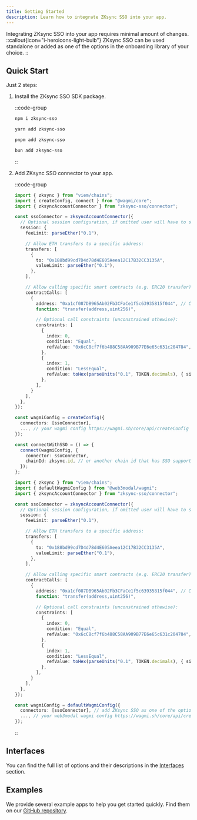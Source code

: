 ```yaml
---
title: Getting Started
description: Learn how to integrate ZKsync SSO into your app.
---
```


Integrating ZKsync SSO into your app requires minimal amount of changes.
::callout{icon="i-heroicons-light-bulb"}
ZKsync SSO can be used standalone or added as one of the options in the onboarding library of your choice.
::

## Quick Start

Just 2 steps:

1. Install the ZKsync SSO SDK package.

    ::code-group

    ```bash [npm]
    npm i zksync-sso
    ```

    ```bash [yarn]
    yarn add zksync-sso
    ```

    ```bash [pnpm]
    pnpm add zksync-sso
    ```

    ```bash [bun]
    bun add zksync-sso
    ```

    ::

1. Add ZKsync SSO connector to your app.

    ::code-group

    ```ts [wagmi]
    import { zksync } from "viem/chains";
    import { createConfig, connect } from "@wagmi/core";
    import { zksyncAccountConnector } from "zksync-sso/connector";

    const ssoConnector = zksyncAccountConnector({
      // Optional session configuration, if omitted user will have to sign every transaction via Auth Server
      session: {
        feeLimit: parseEther("0.1"),

        // Allow ETH transfers to a specific address:
        transfers: [
          {
            to: "0x188bd99cd7D4d78d4E605Aeea12C17B32CC3135A",
            valueLimit: parseEther("0.1"),
          },
        ],

        // Allow calling specific smart contracts (e.g. ERC20 transfer):
        contractCalls: [
          {
            address: "0xa1cf087DB965Ab02Fb3CFaCe1f5c63935815f044", // Contract address
            function: "transfer(address,uint256)",

            // Optional call constraints (unconstrained othewise):
            constraints: [
              {
                index: 0,
                condition: "Equal",
                refValue: "0x6cC8cf7f6b488C58AA909B77E6e65c631c204784", // Only allow transfers to this address
              },
              {
                index: 1,
                condition: "LessEqual",
                refValue: toHex(parseUnits("0.1", TOKEN.decimals), { size: 32 }), // Limit the transfer amount to 0.1 tokens
              },
            ],
          }
        ],
      },
    });

    const wagmiConfig = createConfig({
      connectors: [ssoConnector],
      ..., // your wagmi config https://wagmi.sh/core/api/createConfig
    });

    const connectWithSSO = () => {
      connect(wagmiConfig, {
        connector: ssoConnector,
        chainId: zksync.id, // or another chain id that has SSO support
      });
    };
    ```

    ```ts [web3modal]
    import { zksync } from "viem/chains";
    import { defaultWagmiConfig } from "@web3modal/wagmi";
    import { zksyncAccountConnector } from "zksync-sso/connector";

    const ssoConnector = zksyncAccountConnector({
      // Optional session configuration, if omitted user will have to sign every transaction via Auth Server
      session: {
        feeLimit: parseEther("0.1"),

        // Allow ETH transfers to a specific address:
        transfers: [
          {
            to: "0x188bd99cd7D4d78d4E605Aeea12C17B32CC3135A",
            valueLimit: parseEther("0.1"),
          },
        ],

        // Allow calling specific smart contracts (e.g. ERC20 transfer):
        contractCalls: [
          {
            address: "0xa1cf087DB965Ab02Fb3CFaCe1f5c63935815f044", // Contract address
            function: "transfer(address,uint256)",

            // Optional call constraints (unconstrained othewise):
            constraints: [
              {
                index: 0,
                condition: "Equal",
                refValue: "0x6cC8cf7f6b488C58AA909B77E6e65c631c204784", // Only allow transfers to this address
              },
              {
                index: 1,
                condition: "LessEqual",
                refValue: toHex(parseUnits("0.1", TOKEN.decimals), { size: 32 }), // Limit the transfer amount to 0.1 tokens
              },
            ],
          }
        ],
      },
    });

    const wagmiConfig = defaultWagmiConfig({
      connectors: [ssoConnector], // add ZKsync SSO as one of the options in the onboarding modal
      ..., // your web3modal wagmi config https://wagmi.sh/core/api/createConfig
    });
    ```

    ::

## Interfaces

You can find the full list of options and their descriptions in the [Interfaces](/build/zksync-sso/interfaces) section.

## Examples

We provide several example apps to help you get started quickly. Find them on our [GitHub repository](https://github.com/matter-labs/zksync-sso).
